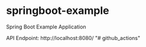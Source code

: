 # springboot-example
Spring Boot Example Application


API Endpoint: http://localhost:8080/
"# github_actions" 
